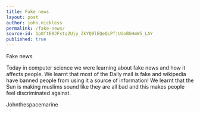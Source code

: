 ```yaml
---
title: Fake news
layout: post
author: john.nickless
permalink: /fake-news/
source-id: 1pOftE8JFstq2Ujy_ZkYQ9lEQeQLPfjUdoBhHmW5_LAY
published: true
---
```

Fake news

Today in computer science we were learning about fake news and how it affects people. We learnt that most of the Daily mail is fake and wikipedia have banned people from using it a source of information!  We learnt that the Sun is making muslims sound like they are all bad and this makes people feel discriminated against.

Johnthespacemarine

